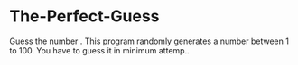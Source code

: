 # The-Perfect-Guess
Guess the number .
This program randomly generates a number between 1 to 100. You have to guess it in minimum attemp..
